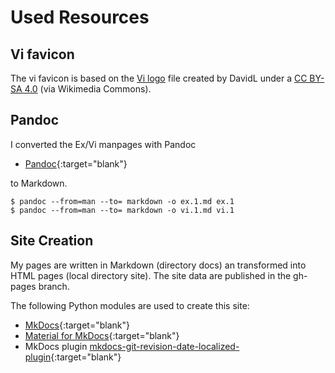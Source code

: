 # Used Resources

## Vi favicon
The vi favicon is based on the 
<a href="https://commons.wikimedia.org/wiki/File:Vi_logo.svg" target="blank">Vi logo</a> file
created by DavidL under a <a href="https://creativecommons.org/licenses/by-sa/4.0" target="blank">CC BY-SA 4.0</a> (via Wikimedia Commons).

## Pandoc
I converted the Ex/Vi manpages with Pandoc

* [Pandoc]{:target="blank"}

to Markdown.

[Pandoc]: https://pandoc.org/

```
$ pandoc --from=man --to= markdown -o ex.1.md ex.1
$ pandoc --from=man --to= markdown -o vi.1.md vi.1
```


## Site Creation
My pages are written in Markdown (directory docs) an transformed into HTML 
pages (local directory site). The site data are published in the gh-pages 
branch.

The following Python modules are used to create this site:

* [MkDocs]{:target="blank"}
* [Material for MkDocs]{:target="blank"}
* MkDocs plugin [mkdocs-git-revision-date-localized-plugin]{:target="blank"}

[MkDocs]: https://pypi.org/project/mkdocs/
[Material for MkDocs]: https://pypi.org/project/mkdocs-material/
[mkdocs-git-revision-date-localized-plugin]: https://pypi.org/project/mkdocs-git-revision-date-localized-plugin/

